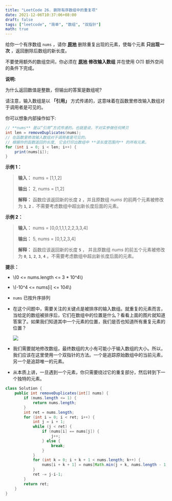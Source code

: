 ```yaml
---
title: "LeetCode 26. 删除有序数组中的重复项"
date: 2021-12-06T10:37:06+08:00
draft: false
tags: ["leetcode", "简单", "数组", "双指针"]
math: true
---
```


给你一个有序数组 `nums` ，请你 **[原地](http://baike.baidu.com/item/%E5%8E%9F%E5%9C%B0%E7%AE%97%E6%B3%95)** 删除重复出现的元素，使每个元素 **只出现一次** ，返回删除后数组的新长度。

不要使用额外的数组空间，你必须在 **[原地](https://baike.baidu.com/item/%E5%8E%9F%E5%9C%B0%E7%AE%97%E6%B3%95)** **修改输入数组** 并在使用 O(1) 额外空间的条件下完成。

<!--more-->

**说明:**

为什么返回数值是整数，但输出的答案是数组呢?

请注意，输入数组是以 **「引用」** 方式传递的，这意味着在函数里修改输入数组对于调用者是可见的。

你可以想象内部操作如下:

```java
// **nums** 是以“引用”方式传递的。也就是说，不对实参做任何拷贝
int len = removeDuplicates(nums);
// 在函数里修改输入数组对于调用者是可见的。
// 根据你的函数返回的长度, 它会打印出数组中 **该长度范围内** 的所有元素。
for (int i = 0; i < len; i++) {
    print(nums[i]);
}
```

**示例 1：**

> **输入：** nums = [1,1,2]
> 
> **输出：** 2, nums = [1,2]
> 
> **解释：** 函数应该返回新的长度 **`2`** ，并且原数组 _nums_ 的前两个元素被修改为 **`1`**, **`2`** `。`不需要考虑数组中超出新长度后面的元素。

**示例 2：**

> **输入：** nums = [0,0,1,1,1,2,2,3,3,4]
> 
> **输出：** 5, nums = [0,1,2,3,4]
> 
> **解释：** 函数应该返回新的长度 **`5`** ， 并且原数组 _nums_ 的前五个元素被修改为 **`0`**, **`1`**, **`2`**, **`3`**, **`4`** 。不需要考虑数组中超出新长度后面的元素。

**提示：**

- \\(0 <= nums.length <= 3 \* 10^4\\)

- \\(-10^4 <= nums[i] <= 104\\)

- `nums` 已按升序排列

- 在这个问题中，需要关注的关键点是被排序的输入数组。就重复的元素而言，当给定的数组被排序后，它们在数组中的位置是什么？看看上面的图片就知道答案了。如果我们知道其中一个元素的位置，我们是否也知道所有重复元素的位置？
  
  ![](https://tategotoazarasi.github.io/images/hint_rem_dup.png)

- 我们需要就地修改数组，最终数组的大小有可能小于输入数组的大小。所以，我们应该在这里使用一个双指针的方法。一个是追踪原始数组中的当前元素，另一个是追踪唯一的元素。

- 从本质上讲，一旦遇到一个元素，你只需要绕过它的重复部分，然后转到下一个独特的元素。

```java
class Solution {
    public int removeDuplicates(int[] nums) {
        if (nums.length <= 1) {
            return nums.length;
        }
        int ret = nums.length;
        for (int i = 0; i < ret; i++) {
            int j = i + 1;
            while (j < ret) {
                if (nums[i] == nums[j]) {
                    j++;
                } else {
                    break;
                }
            }
            for (int k = 0; i + k + 1 < nums.length; k++) {
                nums[i + k + 1] = nums[Math.min(j + k, nums.length - 1)];
            }
            ret -= j-i-1;
        }
        return ret;
    }
}
```
